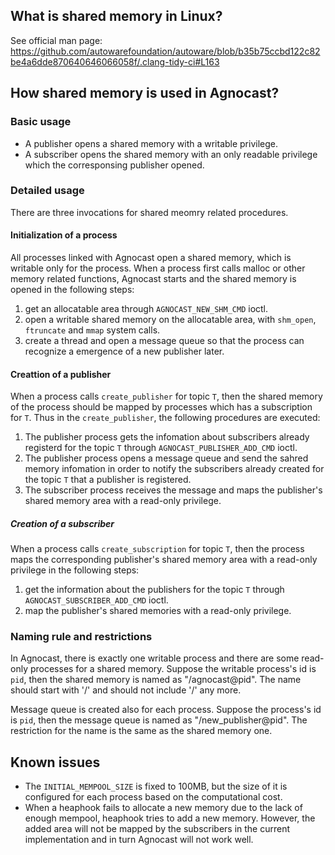 
## What is shared memory in Linux?

See official man page: https://github.com/autowarefoundation/autoware/blob/b35b75ccbd122c82be4a6dde870640646066058f/.clang-tidy-ci#L163


## How shared memory is used in Agnocast?

### Basic usage

 - A publisher opens a shared memory with a writable privilege.
 - A subscriber opens the shared memory with an only readable privilege which the corresponsing publisher opened.


### Detailed usage

There are three invocations for shared meomry related procedures.

#### Initialization of a process

All processes linked with Agnocast open a shared memory, which is writable only for the process.
When a process first calls malloc or other memory related functions, Agnocast starts and the shared memory is opened in the following steps:

1. get an allocatable area through `AGNOCAST_NEW_SHM_CMD` ioctl.
2. open a writable shared memory on the allocatable area, with `shm_open`, `ftruncate` and `mmap` system calls.
3. create a thread and open a message queue so that the process can recognize a emergence of a new publisher later.

#### Creattion of a publisher

When a process calls `create_publisher` for topic `T`, then the shared memory of the process should be mapped by processes which has a subscription for `T`.
Thus in the `create_publisher`, the following procedures are executed:

1. The publisher process gets the infomation about subscribers already registerd for the topic `T` through `AGNOCAST_PUBLISHER_ADD_CMD` ioctl.
2. The publisher process opens a message queue and send the sahred memory infomation in order to notify the subscribers already created for the topic `T` that a publisher is registered.
3. The subscriber process receives the message and maps the publisher's shared memory area with a read-only privilege.

##### Creation of a subscriber

When a process calls `create_subscription` for topic `T`, then the process maps the corresponding publisher's shared memory area with a read-only privilege in the following steps:

1. get the information about the publishers for the topic `T` through `AGNOCAST_SUBSCRIBER_ADD_CMD` ioctl.
2. map the publisher's shared memories with a read-only privilege.


### Naming rule and restrictions

In Agnocast, there is exactly one writable process and there are some read-only processes for a shared memory.
Suppose the writable process's id is `pid`, then the shared memory is named as "/agnocast@pid".
The name should start with '/' and should not include '/' any more.

Message queue is created also for each process.
Suppose the process's id is `pid`, then the message queue is named as "/new_publisher@pid".
The restriction for the name is the same as the shared memory one.


## Known issues
 - The `INITIAL_MEMPOOL_SIZE` is fixed to 100MB, but the size of it is configured for each process based on the computational cost.
 - When a heaphook fails to allocate a new memory due to the lack of enough mempool, heaphook tries to add a new memory. However, the added area will not be mapped by the subscribers in the current implementation and in turn Agnocast will not work well.